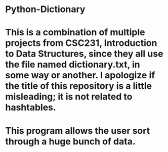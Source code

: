 # Python-Dictionary
# This is a combination of multiple projects from CSC231, Introduction to Data Structures, since they all use the file named dictionary.txt, in some way or another. I apologize if the title of this repository is a little misleading; it is not related to hashtables.
# This program allows the user sort through a huge bunch of data.
